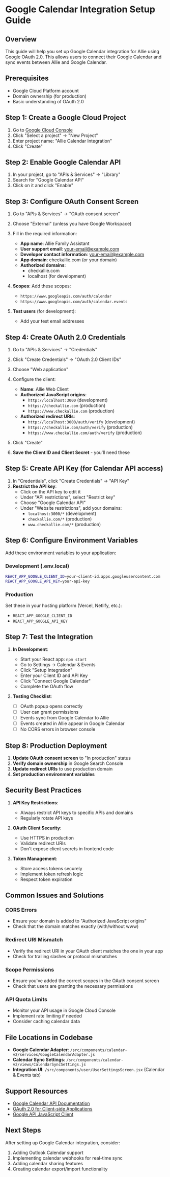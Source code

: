 # Google Calendar Integration Setup Guide

## Overview
This guide will help you set up Google Calendar integration for Allie using Google OAuth 2.0. This allows users to connect their Google Calendar and sync events between Allie and Google Calendar.

## Prerequisites
- Google Cloud Platform account
- Domain ownership (for production)
- Basic understanding of OAuth 2.0

## Step 1: Create a Google Cloud Project

1. Go to [Google Cloud Console](https://console.cloud.google.com/)
2. Click "Select a project" → "New Project"
3. Enter project name: "Allie Calendar Integration"
4. Click "Create"

## Step 2: Enable Google Calendar API

1. In your project, go to "APIs & Services" → "Library"
2. Search for "Google Calendar API"
3. Click on it and click "Enable"

## Step 3: Configure OAuth Consent Screen

1. Go to "APIs & Services" → "OAuth consent screen"
2. Choose "External" (unless you have Google Workspace)
3. Fill in the required information:
   - **App name**: Allie Family Assistant
   - **User support email**: your-email@example.com
   - **Developer contact information**: your-email@example.com
   - **App domain**: checkallie.com (or your domain)
   - **Authorized domains**: 
     - checkallie.com
     - localhost (for development)

4. **Scopes**: Add these scopes:
   - `https://www.googleapis.com/auth/calendar`
   - `https://www.googleapis.com/auth/calendar.events`

5. **Test users** (for development):
   - Add your test email addresses

## Step 4: Create OAuth 2.0 Credentials

1. Go to "APIs & Services" → "Credentials"
2. Click "Create Credentials" → "OAuth 2.0 Client IDs"
3. Choose "Web application"
4. Configure the client:
   - **Name**: Allie Web Client
   - **Authorized JavaScript origins**:
     - `http://localhost:3000` (development)
     - `https://checkallie.com` (production)
     - `https://www.checkallie.com` (production)
   - **Authorized redirect URIs**:
     - `http://localhost:3000/auth/verify` (development)
     - `https://checkallie.com/auth/verify` (production)
     - `https://www.checkallie.com/auth/verify` (production)

5. Click "Create"
6. **Save the Client ID and Client Secret** - you'll need these

## Step 5: Create API Key (for Calendar API access)

1. In "Credentials", click "Create Credentials" → "API Key"
2. **Restrict the API key**:
   - Click on the API key to edit it
   - Under "API restrictions", select "Restrict key"
   - Choose "Google Calendar API"
   - Under "Website restrictions", add your domains:
     - `localhost:3000/*` (development)
     - `checkallie.com/*` (production)
     - `www.checkallie.com/*` (production)

## Step 6: Configure Environment Variables

Add these environment variables to your application:

### Development (.env.local)
```bash
REACT_APP_GOOGLE_CLIENT_ID=your-client-id.apps.googleusercontent.com
REACT_APP_GOOGLE_API_KEY=your-api-key
```

### Production
Set these in your hosting platform (Vercel, Netlify, etc.):
- `REACT_APP_GOOGLE_CLIENT_ID`
- `REACT_APP_GOOGLE_API_KEY`

## Step 7: Test the Integration

1. **In Development**:
   - Start your React app: `npm start`
   - Go to Settings → Calendar & Events
   - Click "Setup Integration"
   - Enter your Client ID and API Key
   - Click "Connect Google Calendar"
   - Complete the OAuth flow

2. **Testing Checklist**:
   - [ ] OAuth popup opens correctly
   - [ ] User can grant permissions
   - [ ] Events sync from Google Calendar to Allie
   - [ ] Events created in Allie appear in Google Calendar
   - [ ] No CORS errors in browser console

## Step 8: Production Deployment

1. **Update OAuth consent screen** to "In production" status
2. **Verify domain ownership** in Google Search Console
3. **Update redirect URIs** to use production domain
4. **Set production environment variables**

## Security Best Practices

1. **API Key Restrictions**:
   - Always restrict API keys to specific APIs and domains
   - Regularly rotate API keys

2. **OAuth Client Security**:
   - Use HTTPS in production
   - Validate redirect URIs
   - Don't expose client secrets in frontend code

3. **Token Management**:
   - Store access tokens securely
   - Implement token refresh logic
   - Respect token expiration

## Common Issues and Solutions

### CORS Errors
- Ensure your domain is added to "Authorized JavaScript origins"
- Check that the domain matches exactly (with/without www)

### Redirect URI Mismatch
- Verify the redirect URI in your OAuth client matches the one in your app
- Check for trailing slashes or protocol mismatches

### Scope Permissions
- Ensure you've added the correct scopes in the OAuth consent screen
- Check that users are granting the necessary permissions

### API Quota Limits
- Monitor your API usage in Google Cloud Console
- Implement rate limiting if needed
- Consider caching calendar data

## File Locations in Codebase

- **Google Calendar Adapter**: `/src/components/calendar-v2/services/GoogleCalendarAdapter.js`
- **Calendar Sync Settings**: `/src/components/calendar-v2/views/CalendarSyncSettings.js`
- **Integration UI**: `/src/components/user/UserSettingsScreen.jsx` (Calendar & Events tab)

## Support Resources

- [Google Calendar API Documentation](https://developers.google.com/calendar/api)
- [OAuth 2.0 for Client-side Applications](https://developers.google.com/identity/protocols/oauth2/javascript-implicit-flow)
- [Google API JavaScript Client](https://github.com/google/google-api-javascript-client)

## Next Steps

After setting up Google Calendar integration, consider:
1. Adding Outlook Calendar support
2. Implementing calendar webhooks for real-time sync
3. Adding calendar sharing features
4. Creating calendar export/import functionality